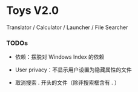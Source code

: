 # Toys V2.0

Translator / Calculator / Launcher / File Searcher

### TODOs

- 依赖：摆脱对 Windows Index 的依赖

- User privacy：不显示用户设置为隐藏属性的文件

- 取消搜索 . 开头的文件（除非搜索框含有 . ）
